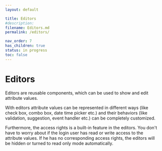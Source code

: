 ```yaml
---
layout: default

title: Editors
#description:
filename: Editors.md
permalink: /editors/

nav_order: 7
has_children: true
status: in progress
toc: false
---
```


# Editors

Editors are reusable components, which can be used to show and edit attribute values.

With editors attribute values can be represented in different ways (like check box, combo box, date time picker etc.) and their behaviors (like validation, suggestion, event handler etc.) can be completely customized.

Furthermore, the access rights is a built-in feature in the editors. You don't have to worry about if the login user has read or write access to the attribute values. If he has no corresponding access rights, the editors will be hidden or turned to read only mode automatically.
